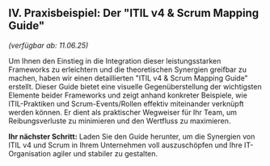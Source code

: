 
## IV. Praxisbeispiel: Der "ITIL v4 & Scrum Mapping Guide"
*(verfügbar ab: 11.06.25)*

Um Ihnen den Einstieg in die Integration dieser leistungsstarken Frameworks zu erleichtern und die theoretischen Synergien greifbar zu machen, haben wir einen detaillierten "ITIL v4 & Scrum Mapping Guide" erstellt. Dieser Guide bietet eine visuelle Gegenüberstellung der wichtigsten Elemente beider Frameworks und zeigt anhand konkreter Beispiele, wie ITIL-Praktiken und Scrum-Events/Rollen effektiv miteinander verknüpft werden können. Er dient als praktischer Wegweiser für Ihr Team, um Reibungsverluste zu minimieren und den Wertfluss zu maximieren. 

**Ihr nächster Schritt:** Laden Sie den Guide herunter, um die Synergien von ITIL v4 und Scrum in Ihrem Unternehmen voll auszuschöpfen und Ihre IT-Organisation agiler und stabiler zu gestalten.
